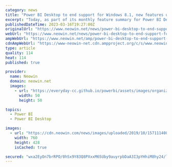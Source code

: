 ```yaml
---
category: news
title: "Power BI Desktop to end support for Windows 8.1, new features unveiled"
excerpt: "Today, as part of its monthly feature summary for Power BI Desktop, the tech giant has also revealed that support for the data analytics service on Windows 8.1 will be ending on January 31, 2024. Aside from this announcement, a bunch of new features have ..."
publishedDateTime: 2023-03-16T19:27:00Z
originalUrl: "https://www.neowin.net/news/power-bi-desktop-to-end-support-for-windows-81-new-features-unveiled/"
webUrl: "https://www.neowin.net/news/power-bi-desktop-to-end-support-for-windows-81-new-features-unveiled/"
ampWebUrl: "https://www.neowin.net/amp/power-bi-desktop-to-end-support-for-windows-81-new-features-unveiled/"
cdnAmpWebUrl: "https://www-neowin-net.cdn.ampproject.org/c/s/www.neowin.net/amp/power-bi-desktop-to-end-support-for-windows-81-new-features-unveiled/"
type: article
quality: 114
heat: 114
published: true

provider:
  name: Neowin
  domain: neowin.net
  images:
    - url: "https://everyday-cc.github.io/powerbi/assets/images/organizations/neowin.net-50x50.jpg"
      width: 50
      height: 50

topics:
  - Power BI
  - Power BI Desktop

images:
  - url: "https://cdn.neowin.com/news/images/uploaded/2019/10/1571114082_power_bi_new_3_story.jpg"
    width: 760
    height: 428
    isCached: true

secured: "wxa2EyOn7brRPO/0hSx9Y83Q8PXxxM65Uby9auyrpbDaA3I3pYHhiM8hy24/ljh6EXimaPUYFgATJk+9fmzkNZilppD+prkaEs/6M00UiHAJrni5JHJ7lkFrtbFl7Gfim+fsGnwAhzr430ya8l4bY5vyQ+FFWO7bnLbgVyQijjiLneGy/eSa5hbsIbHKmnLNAi/9CBdRxi58S59s/8z/wyMoHl82EdEuIxOg8jVDrcdIBum3JxBZyOkxNIISulfLJi9CEsQCytEGnS6UO6los/6trnOR9qDKYgXxeT03bqZmi0copIGXo8uJoHROlik6gyYXhMGxSKW7xxw4b0wilxUkw0/eI2zHvTAGeHJr2Vc=;VrlAth1UEFq0PNvH6DwifQ=="
---
```


